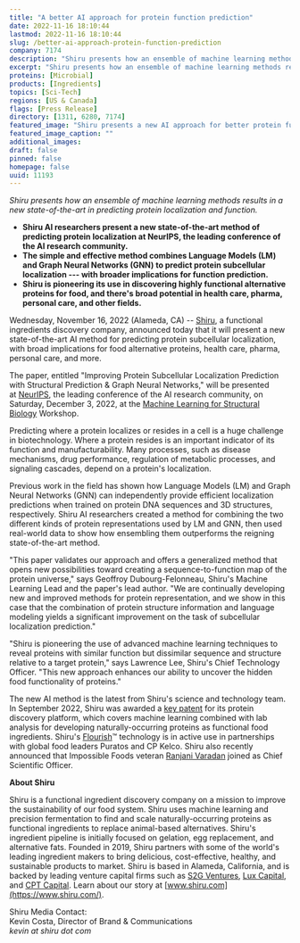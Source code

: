 ```yaml
---
title: "A better AI approach for protein function prediction"
date: 2022-11-16 18:10:44
lastmod: 2022-11-16 18:10:44
slug: /better-ai-approach-protein-function-prediction
company: 7174
description: "Shiru presents how an ensemble of machine learning methods results in a new state-of-the-art in predicting protein localization and function."
excerpt: "Shiru presents how an ensemble of machine learning methods results in a new state-of-the-art in predicting protein localization and function."
proteins: [Microbial]
products: [Ingredients]
topics: [Sci-Tech]
regions: [US & Canada]
flags: [Press Release]
directory: [1311, 6280, 7174]
featured_image: "Shiru presents a new AI approach for better protein function prediction.jpg"
featured_image_caption: ""
additional_images:
draft: false
pinned: false
homepage: false
uuid: 11193
---
```

*Shiru presents how an ensemble of machine learning methods results in a
new state-of-the-art in predicting protein localization and function.*

-   **Shiru AI researchers present a new state-of-the-art method of
    predicting protein localization at NeurIPS, the leading conference
    of the AI research community.**
-   **The simple and effective method combines Language Models (LM) and
    Graph Neural Networks (GNN) to predict protein subcellular
    localization --- with broader implications for function
    prediction.**
-   **Shiru is pioneering its use in discovering highly functional
    alternative proteins for food, and there's broad potential in health
    care, pharma, personal care, and other fields.**

Wednesday, November 16, 2022 (Alameda, CA) --
[Shiru](https://shiru.com), a functional ingredients discovery company,
announced today that it will present a new state-of-the-art AI method
for predicting protein subcellular localization, with broad implications
for food alternative proteins, health care, pharma, personal care, and
more. 

The paper, entitled "Improving Protein Subcellular Localization
Prediction with Structural Prediction & Graph Neural Networks," will be
presented at [NeurIPS](https://nips.cc/), the leading conference of the
AI research community, on Saturday, December 3, 2022, at the [Machine
Learning for Structural Biology](https://www.mlsb.io/) Workshop.

Predicting where a protein localizes or resides in a cell is a huge
challenge in biotechnology. Where a protein resides is an important
indicator of its function and manufacturability. Many processes, such as
disease mechanisms, drug performance, regulation of metabolic processes,
and signaling cascades, depend on a protein's localization. 

Previous work in the field has shown how Language Models (LM) and Graph
Neural Networks (GNN) can independently provide efficient localization
predictions when trained on protein DNA sequences and 3D structures,
respectively. Shiru AI researchers created a method for combining the
two different kinds of protein representations used by LM and GNN, then
used real-world data to show how ensembling them outperforms the
reigning state-of-the-art method.

"This paper validates our approach and offers a generalized method that
opens new possibilities toward creating a sequence-to-function map of
the protein universe," says Geoffroy Dubourg-Felonneau, Shiru's Machine
Learning Lead and the paper's lead author. "We are continually
developing new and improved methods for protein representation, and we
show in this case that the combination of protein structure information
and language modeling yields a significant improvement on the task of
subcellular localization prediction."

"Shiru is pioneering the use of advanced machine learning techniques to
reveal proteins with similar function but dissimilar sequence and
structure relative to a target protein," says Lawrence Lee, Shiru's
Chief Technology Officer. "This new approach enhances our ability to
uncover the hidden food functionality of proteins." 

The new AI method is the latest from Shiru's science and technology
team. In September 2022, Shiru was awarded a [key
patent](https://www.shiru.com/post/ingredient-biotech-startup-shiru-awarded-key-patent-for-protein-discovery-platform/) for
its protein discovery platform, which covers machine learning combined
with lab analysis for developing naturally-occurring proteins as
functional food ingredients.
Shiru's [Flourish](https://www.shiru.com/approach/)™ technology is in
active use in partnerships with global food leaders Puratos and CP
Kelco. Shiru also recently announced that Impossible Foods
veteran [Ranjani
Varadan](https://www.shiru.com/post/in-conversation-with-dr-ranjani-varadan-shirus-new-chief-scientific-officer/) joined
as Chief Scientific Officer. 

**About Shiru**

Shiru is a functional ingredient discovery company on a mission to
improve the sustainability of our food system. Shiru uses machine
learning and precision fermentation to find and scale
naturally-occurring proteins as functional ingredients to replace
animal-based alternatives. Shiru's ingredient pipeline is initially
focused on gelation, egg replacement, and alternative fats. Founded in
2019, Shiru partners with some of the world's leading ingredient makers
to bring delicious, cost-effective, healthy, and sustainable products to
market. Shiru is based in Alameda, California, and is backed by leading
venture capital firms such as [S2G
Ventures](https://www.s2gventures.com/), [Lux
Capital](https://luxcapital.com/), and [CPT
Capital](https://cptcap.com/). Learn about our story
at [www.shiru.com](https://www.shiru.com/).

Shiru Media Contact:\
Kevin Costa, Director of Brand & Communications\
*kevin at shiru dot com*
